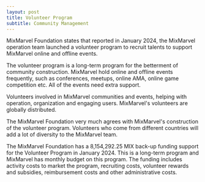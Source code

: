 ```yaml
---
layout: post
title: Volunteer Program
subtitle: Community Management
---
```


MixMarvel Foundation states that reported in January 2024, the MixMarvel operation team launched a volunteer program to recruit talents to support MixMarvel online and offline events. 

The volunteer program is a long-term program for the betterment of community construction. MixMarvel hold online and offline events frequently, such as conferences, meetups, online AMA, online game competition etc. All of the events need extra support. 

Volunteers involved in MixMarvel communities and events, helping with operation, organization and engaging users. MixMarvel's volunteers are globally distributed.

The MixMarvel Foundation very much agrees with MixMarvel's construction of the volunteer program. Volunteers who come from different countries will add a lot of diversity to the MixMarvel team.

The MixMarvel Foundation has a 8,154,292.25 MIX back-up funding support for the Volunteer Program in January 2024. This is a long-term program and MixMarvel has monthly budget on this program. The funding includes activity costs to market the program, recruiting costs, volunteer rewards and subsidies, reimbursement costs and other administrative costs. 

